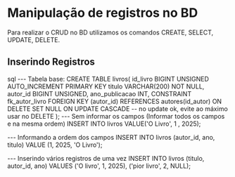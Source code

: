 # Manipulação de registros no BD

Para realizar o CRUD no BD utilizamos os comandos CREATE, SELECT, UPDATE, DELETE.

## Inserindo Registros

sql
--- Tabela base:
    CREATE TABLE livros(
        id_livro BIGINT UNSIGNED AUTO_INCREMENT PRIMARY KEY
        titulo VARCHAR(200) NOT NULL,
        autor_id BIGINT UNSIGNED,
        ano_publicacao INT,
        CONSTRAINT fk_autor_livro
        FOREIGN KEY (autor_id) REFERENCES autores(id_autor)
        ON DELETE SET NULL
        ON UPDATE CASCADE -- no update ok, evite ao máximo usar no DELETE
    );
--- Sem informar os campos (Informar todos os campos e na mesma ordem)
INSERT INTO livros VALUE('O Livro', 1 , 2025);

--- Informando a ordem dos campos
INSERT INTO livros (autor_id, ano, titulo) VALUE (1, 2025, 'O Livro');

--- Inserindo vários registros de uma vez
INSERT INTO livros (titulo, autor_id, ano) VALUES ('O livro', 1, 2025), ('pior livro', 2, NULL);
